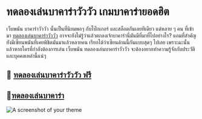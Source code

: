 # ทดลองเล่นบาคาร่าวัววัว เกมบาคาร่ายอดฮิต
เว็บพนัน บาคาร่าวัววัว นั้นเป็นที่นิยมพอๆ กับโป๊กเกอร์ และสล็อตกันเลยทีเดียว แต่หลาย ๆ คน ที่เข้ามา [ทดลองเล่นบาคาร่าวัววัว](https://lucacasino888.net) อาจจะยังไม่รู้ว่าแล้วตกลงเจ้าบาคาร่านี่มันมีที่มาที่ไปอย่างไร? แถมที่สำคัญยังมีเซียนพนันที่เคยพิชิตมันมาแล้วหลายคน เรียกได้ว่าเซียนด้านนี้กันแบบสุดๆ ไปเลย เพราะฉะนั้นแล้วหากใครที่กำลังต้องการเล่น เว็บพนัน ทดลองเล่นบาคาร่าวัววัว จะต้องอยากทำความรู้จักกับประวัติและบุคคลเหล่านี้แน่ๆ

## 💸 [ทดลองเล่นบาคาร่าวัววัว ฟรี](https://lucacasino888.net) 
## 💸[ทดลองเล่นบาคาร่า](https://lucacasino888.net)

![A screenshot of your theme](https://gamesaddurl.com/wp-content/uploads/2022/07/%E0%B8%9A%E0%B8%97%E0%B8%84%E0%B8%A7%E0%B8%B2%E0%B8%A1_%E0%B9%92%E0%B9%90%E0%B9%90%E0%B9%96%E0%B9%90%E0%B9%92_0049-1.jpg)